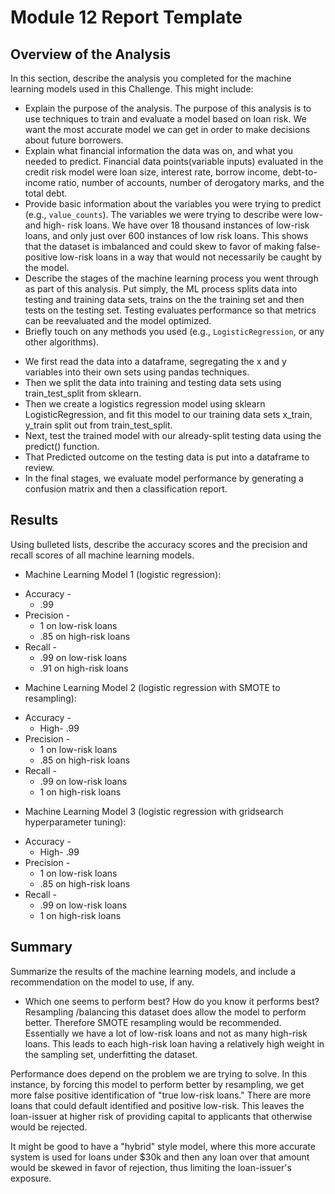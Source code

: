 # Module 12 Report Template

## Overview of the Analysis

In this section, describe the analysis you completed for the machine learning models used in this Challenge. This might include:

* Explain the purpose of the analysis.
    The purpose of this analysis is to use techniques to train and evaluate a model based on loan risk. We want the most accurate model we can get in order to make decisions about future borrowers.    
* Explain what financial information the data was on, and what you needed to predict.
    Financial data points(variable inputs) evaluated in the credit risk model were loan size, interest rate, borrow income, debt-to-income ratio, number of accounts, number of derogatory marks, and the total debt. 
* Provide basic information about the variables you were trying to predict (e.g., `value_counts`).
    The variables we were trying to describe were low- and high- risk loans.  We have over 18 thousand instances of low-risk loans, and only just over 600 instances of low risk loans.  This shows that the dataset is imbalanced and could skew to favor of making false-positive low-risk loans in a way that would not necessarily be caught by the model.  
* Describe the stages of the machine learning process you went through as part of this analysis.
    Put simply, the ML process splits data into testing and training data sets, trains on the the training set and then tests on the testing set. Testing evaluates performance so that metrics can be reevaluated and the model optimized. 
* Briefly touch on any methods you used (e.g., `LogisticRegression`, or any other algorithms).
- We first read the data into a dataframe, segregating the x and y variables into their own sets using pandas techniques.    
- Then we split the data into training and testing data sets using train_test_split from sklearn.  
- Then we create a logistics regression model using sklearn LogisticRegression, and fit this model to our training data sets x_train, y_train split out from train_test_split. 
- Next, test the trained model with our already-split testing data using the predict() function.  
- That Predicted outcome on the testing data is put into a dataframe to review. 
- In the final stages, we evaluate model performance by generating a confusion matrix and then a classification report. 

## Results

Using bulleted lists, describe the accuracy scores and the precision and recall scores of all machine learning models.

* Machine Learning Model 1 (logistic regression):
- Accuracy - 
    - .99 
- Precision - 
    - 1 on low-risk loans 
    - .85 on high-risk loans
- Recall - 
    - .99 on low-risk loans
    - .91 on high-risk loans

* Machine Learning Model 2 (logistic regression with SMOTE to resampling):
- Accuracy - 
    - High- .99 
- Precision - 
    - 1 on low-risk loans 
    - .85 on high-risk loans
- Recall - 
    - .99 on low-risk loans
    - 1 on high-risk loans

* Machine Learning Model 3 (logistic regression with gridsearch hyperparameter tuning):
- Accuracy - 
    - High- .99 
- Precision - 
    - 1 on low-risk loans 
    - .85 on high-risk loans
- Recall - 
    - .99 on low-risk loans
    - 1 on high-risk loans

## Summary

Summarize the results of the machine learning models, and include a recommendation on the model to use, if any. 

* Which one seems to perform best? How do you know it performs best?
Resampling /balancing this dataset does allow the model to perform better.  Therefore SMOTE resampling would be recommended.  Essentially we have a lot of low-risk loans and not as many high-risk loans. This leads to each high-risk loan having a relatively high weight in the sampling set, underfitting the dataset.  

 Performance does depend on the problem we are trying to solve.  In this instance, by forcing this model to perform better by resampling,  we get more false positive identification of "true low-risk loans."  There are more loans that could default identified and positive low-risk.   This leaves the loan-issuer at higher risk of providing capital to applicants that otherwise would be rejected. 

 It might be good to have a "hybrid" style model, where this more accurate system is used for loans under $30k and then any loan over that amount would be skewed in favor of rejection, thus limiting the loan-issuer's exposure.  
